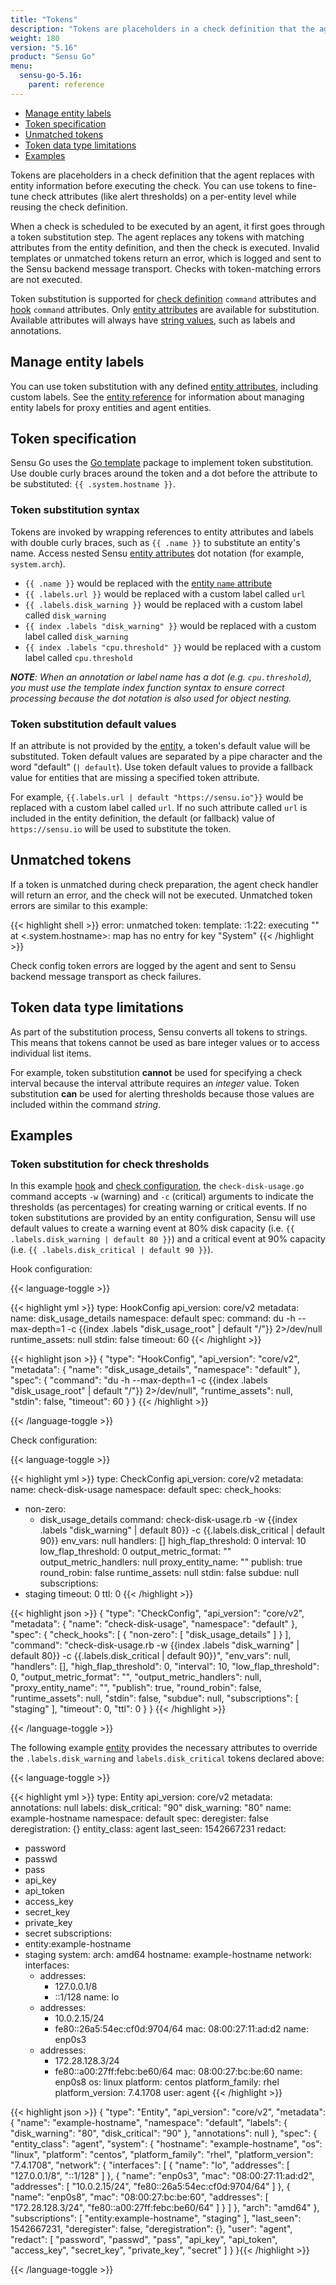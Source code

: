 ```yaml
---
title: "Tokens"
description: "Tokens are placeholders in a check definition that the agent replaces with entity information before executing the check. You can use tokens to fine-tune check attributes (like alert thresholds) on a per-entity level while reusing check definitions. Read the reference doc to learn about tokens."
weight: 180
version: "5.16"
product: "Sensu Go"
menu: 
  sensu-go-5.16:
    parent: reference
---
```


- [Manage entity labels](#manage-entity-labels)
- [Token specification](#token-specification)
- [Unmatched tokens](#unmatched-tokens)
- [Token data type limitations](#token-data-type-limitations)
- [Examples](#examples)

Tokens are placeholders in a check definition that the agent replaces with entity information before executing the check.
You can use tokens to fine-tune check attributes (like alert thresholds) on a per-entity level while reusing the check definition.

When a check is scheduled to be executed by an agent, it first goes through a token substitution step.
The agent replaces any tokens with matching attributes from the entity definition, and then the check is executed.
Invalid templates or unmatched tokens return an error, which is logged and sent to the Sensu backend message transport.
Checks with token-matching errors are not executed.

Token substitution is supported for [check definition][7] `command` attributes and [hook][8] `command` attributes.
Only [entity attributes][4] are available for substitution.
Available attributes will always have [string values][9], such as labels and annotations.

## Manage entity labels

You can use token substitution with any defined [entity attributes][4], including custom labels.
See the [entity reference][6] for information about managing entity labels for proxy entities and agent entities.

## Token specification

Sensu Go uses the [Go template][1] package to implement token substitution.
Use double curly braces around the token and a dot before the attribute to be substituted: `{{ .system.hostname }}`.

### Token substitution syntax

Tokens are invoked by wrapping references to entity attributes and labels with double curly braces, such as `{{ .name }}` to substitute an entity's name.
Access nested Sensu [entity attributes][3] dot notation (for example, `system.arch`).

- `{{ .name }}` would be replaced with the [entity `name` attribute][3]
- `{{ .labels.url }}` would be replaced with a custom label called `url`
- `{{ .labels.disk_warning }}` would be replaced with a custom label called `disk_warning`
- `{{ index .labels "disk_warning" }}` would be replaced with a custom label called
  `disk_warning`
- `{{ index .labels "cpu.threshold" }}` would be replaced with a custom label called `cpu.threshold`

_**NOTE**: When an annotation or label name has a dot (e.g. `cpu.threshold`), you must use the template index function syntax to ensure correct processing because the dot notation is also used for object nesting._

### Token substitution default values

If an attribute is not provided by the [entity][3], a token's default value will be substituted.
Token default values are separated by a pipe character and the word "default" (`| default`).
Use token default values to provide a fallback value for entities that are missing a specified token attribute.

For example, `{{.labels.url | default "https://sensu.io"}}` would be replaced with a custom label called `url`.
If no such attribute called `url` is included in the entity definition, the default (or fallback) value of `https://sensu.io` will be used to substitute the token.

## Unmatched tokens

If a token is unmatched during check preparation, the agent check handler will return an error, and the check will not be executed.
Unmatched token errors are similar to this example:

{{< highlight shell >}}
error: unmatched token: template: :1:22: executing "" at <.system.hostname>: map has no entry for key "System"
{{< /highlight >}}

Check config token errors are logged by the agent and sent to Sensu backend message transport as check failures.

## Token data type limitations

As part of the substitution process, Sensu converts all tokens to strings.
This means that tokens cannot be used as bare integer values or to access individual list items.

For example, token substitution **cannot** be used for specifying a check interval because the interval attribute requires an _integer_ value.
Token substitution **can** be used for alerting thresholds because those values are included within the command _string_.

## Examples

### Token substitution for check thresholds 

In this example [hook][8] and [check configuration][5], the `check-disk-usage.go` command accepts `-w` (warning) and `-c` (critical) arguments to indicate the thresholds (as percentages) for creating warning or critical events.
If no token substitutions are provided by an entity configuration, Sensu will use default values to create a warning event at 80% disk capacity (i.e. `{{ .labels.disk_warning | default 80 }}`) and a critical event at 90% capacity (i.e. `{{ .labels.disk_critical | default 90 }}`).

Hook configuration:

{{< language-toggle >}}

{{< highlight yml >}}
type: HookConfig
api_version: core/v2
metadata:
  name: disk_usage_details
  namespace: default
spec:
  command: du -h --max-depth=1 -c {{index .labels "disk_usage_root" | default "/"}}  2>/dev/null
  runtime_assets: null
  stdin: false
  timeout: 60
{{< /highlight >}}

{{< highlight json >}}
{
  "type": "HookConfig",
  "api_version": "core/v2",
  "metadata": {
    "name": "disk_usage_details",
    "namespace": "default"
  },
  "spec": {
    "command": "du -h --max-depth=1 -c {{index .labels \"disk_usage_root\" | default \"/\"}}  2>/dev/null",
    "runtime_assets": null,
    "stdin": false,
    "timeout": 60
  }
}
{{< /highlight >}}

{{< /language-toggle >}}

Check configuration: 

{{< language-toggle >}}

{{< highlight yml >}}
type: CheckConfig
api_version: core/v2
metadata:
  name: check-disk-usage
  namespace: default
spec:
  check_hooks:
  - non-zero:
    - disk_usage_details
  command: check-disk-usage.rb -w {{index .labels "disk_warning" | default 80}} -c
    {{.labels.disk_critical | default 90}}
  env_vars: null
  handlers: []
  high_flap_threshold: 0
  interval: 10
  low_flap_threshold: 0
  output_metric_format: ""
  output_metric_handlers: null
  proxy_entity_name: ""
  publish: true
  round_robin: false
  runtime_assets: null
  stdin: false
  subdue: null
  subscriptions:
  - staging
  timeout: 0
  ttl: 0
{{< /highlight >}}

{{< highlight json >}}
{
  "type": "CheckConfig",
  "api_version": "core/v2",
  "metadata": {
    "name": "check-disk-usage",
    "namespace": "default"
  },
  "spec": {
    "check_hooks": [
      {
        "non-zero": [
          "disk_usage_details"
        ]
      }
    ],
    "command": "check-disk-usage.rb -w {{index .labels \"disk_warning\" | default 80}} -c {{.labels.disk_critical | default 90}}",
    "env_vars": null,
    "handlers": [],
    "high_flap_threshold": 0,
    "interval": 10,
    "low_flap_threshold": 0,
    "output_metric_format": "",
    "output_metric_handlers": null,
    "proxy_entity_name": "",
    "publish": true,
    "round_robin": false,
    "runtime_assets": null,
    "stdin": false,
    "subdue": null,
    "subscriptions": [
      "staging"
    ],
    "timeout": 0,
    "ttl": 0
  }
}
{{< /highlight >}}

{{< /language-toggle >}}

The following example [entity][4] provides the necessary attributes to override the `.labels.disk_warning` and `labels.disk_critical` tokens declared above:

{{< language-toggle >}}

{{< highlight yml >}}
type: Entity
api_version: core/v2
metadata:
  annotations: null
  labels:
    disk_critical: "90"
    disk_warning: "80"
  name: example-hostname
  namespace: default
spec:
  deregister: false
  deregistration: {}
  entity_class: agent
  last_seen: 1542667231
  redact:
  - password
  - passwd
  - pass
  - api_key
  - api_token
  - access_key
  - secret_key
  - private_key
  - secret
  subscriptions:
  - entity:example-hostname
  - staging
  system:
    arch: amd64
    hostname: example-hostname
    network:
      interfaces:
      - addresses:
        - 127.0.0.1/8
        - ::1/128
        name: lo
      - addresses:
        - 10.0.2.15/24
        - fe80::26a5:54ec:cf0d:9704/64
        mac: 08:00:27:11:ad:d2
        name: enp0s3
      - addresses:
        - 172.28.128.3/24
        - fe80::a00:27ff:febc:be60/64
        mac: 08:00:27:bc:be:60
        name: enp0s8
    os: linux
    platform: centos
    platform_family: rhel
    platform_version: 7.4.1708
  user: agent
{{< /highlight >}}

{{< highlight json >}}
{
  "type": "Entity",
  "api_version": "core/v2",
  "metadata": {
    "name": "example-hostname",
    "namespace": "default",
    "labels": {
      "disk_warning": "80",
      "disk_critical": "90"
    },
    "annotations": null
  },
  "spec": {
    "entity_class": "agent",
    "system": {
      "hostname": "example-hostname",
      "os": "linux",
      "platform": "centos",
      "platform_family": "rhel",
      "platform_version": "7.4.1708",
      "network": {
        "interfaces": [
          {
            "name": "lo",
            "addresses": [
              "127.0.0.1/8",
              "::1/128"
            ]
          },
          {
            "name": "enp0s3",
            "mac": "08:00:27:11:ad:d2",
            "addresses": [
              "10.0.2.15/24",
              "fe80::26a5:54ec:cf0d:9704/64"
            ]
          },
          {
            "name": "enp0s8",
            "mac": "08:00:27:bc:be:60",
            "addresses": [
              "172.28.128.3/24",
              "fe80::a00:27ff:febc:be60/64"
            ]
          }
        ]
      },
      "arch": "amd64"
    },
    "subscriptions": [
      "entity:example-hostname",
      "staging"
    ],
    "last_seen": 1542667231,
    "deregister": false,
    "deregistration": {},
    "user": "agent",
    "redact": [
      "password",
      "passwd",
      "pass",
      "api_key",
      "api_token",
      "access_key",
      "secret_key",
      "private_key",
      "secret"
    ]
  }
}{{< /highlight >}}

{{< /language-toggle >}}

[1]: https://golang.org/pkg/text/template/
[3]: ../entities/#entities-specification
[4]: ../entities/
[5]: ../checks/
[6]: ../entities#manage-entity-labels
[7]: ../checks/#check-commands
[8]: ../hooks/
[9]: #token-data-type-limitations
